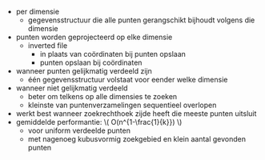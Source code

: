 
* per dimensie
    * gegevensstructuur die alle punten gerangschikt bijhoudt volgens die dimensie
* punten worden geprojecteerd op elke dimensie
    * inverted file
        * in plaats van coördinaten bij punten opslaan
        * punten opslaan bij coördinaten
* wanneer punten gelijkmatig verdeeld zijn
    * één gegevensstructuur volstaat voor eender welke dimensie
* wanneer niet gelijkmatig verdeeld
    * beter om telkens op alle dimensies te zoeken
    * kleinste van puntenverzamelingen sequentieel overlopen
* werkt best wanneer zoekrechthoek zijde heeft die meeste punten uitsluit
* gemiddelde performantie: \\( O(n^{1-\frac{1}{k}}) \\)
    * voor uniform verdeelde punten
    * met nagenoeg kubusvormig zoekgebied en klein aantal gevonden punten
